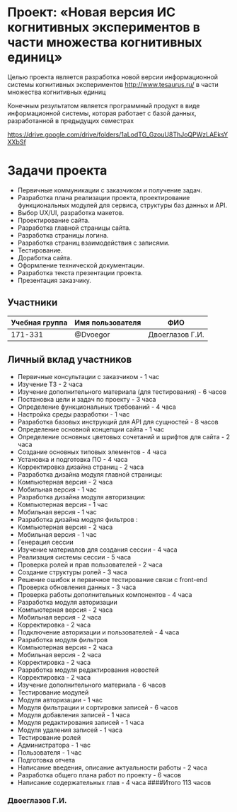 # Проект: «Новая версия ИС когнитивных экспериментов в части множества когнитивных единиц»

Целью проекта является разработка новой версии информационной системы когнитивных экспериментов http://www.tesaurus.ru/ в части множества когнитивных единиц

Конечным результатом является программный продукт в виде информационной системы, которая работает с базой данных, разработанной в предыдущих семестрах


https://drive.google.com/drive/folders/1aLodTG_GzouU8ThJoQPWzLAEksYXXbSf

# Задачи проекта
  - Первичные коммуникации с заказчиком и получение задач.
  - Разработка плана реализации проекта, проектирование функциональных модулей для сервиса, структуры баз данных и API.
  - Выбор UX/UI, разработка макетов.
  - Проектирование сайта.
  - Разработка главной страницы сайта.
  - Разработка страницы логина.
  - Разработка страниц взаимодействия с записями.
  - Тестирование.
  - Доработка сайта.
  - Оформление технической документации.
  - Разработка текста презентации проекта.
  - Презентация заказчику.

## Участники

| Учебная группа | Имя пользователя | ФИО                      |
|----------------|------------------|--------------------------|
| 171-331        | @Dvoegor         | Двоеглазов Г.И.          |

## Личный вклад участников
  - Первичные консультации с заказчиком - 1 час
  - Изучение ТЗ - 2 часа
  - Изучение дополнительного материала (для тестирования) - 6 часов
  - Постановка цели и задач по проекту - 3 часа
  - Определение функциональных требований - 4 часа
  - Настройка среды разработки - 1 час
  - Разработка базовых инструкций для API для сущностей - 8 часов
  - Определение основной концепции сайта - 1 час
  - Определение основных цветовых сочетаний и шрифтов для сайта - 2 часа
  - Создание основных типовых элементов - 4 часа
  - Установка и подготовка ПО - 4 часа
  - Корректировка дизайна страниц - 2 часа
  - Разработка дизайна модуля главной страницы:
  - Компьютерная версия - 2 часа
  - Мобильная версия - 1 час
  - Разработка дизайна модуля авторизации:
  - Компьютерная версия - 1 час
  - Мобильная версия - 1 час
  - Разработка дизайна модуля фильтров :
  - Компьютерная версия - 2 часа
  - Мобильная версия - 1 час
  - Генерация сессии
  - Изучение материалов для создания сессии - 4 часа
  - Реализация системы сессии - 5 часа
  - Проверка ролей и прав пользователей - 2 часа
  - Создание структуры ролей - 3 часа
  - Решение ошибок и первичное тестирование связи с front-end
  - Проверка обновления данных - 3 часа
  - Проверка работы дополнительных компонентов - 4 часа
  - Разработка модуля авторизации
  - Компьютерная версия - 2 часа
  - Мобильная версия - 2 часа
  - Корректировка - 2 часа
  - Подключение авторизации и пользователей - 4 часа
  - Разработка модуля фильтров
  - Компьютерная версия - 2 часа
  - Мобильная версия - 2 часа
  - Корректировка - 2 часа
  - Разработка модуля редактирования новостей
  - Корректировка - 2 часа
  - Изучение дополнительного материала - 6 часов
  - Тестирование модулей
  - Модуля авторизации - 1 час
  - Модуля фильтрации и сортировки записей - 6 часов
  - Модуля добавления записей - 1 часа
  - Модуля редактирования записей - 1 часа
  - Модуля удаления записей - 1 часа
  - Тестирование ролей
  - Администратора - 1 час
  - Пользователя - 1 час
  - Подготовка отчета
  - Написание введения, описание актуальности работы - 2 часа
  - Разработка общего плана работ по проекту - 6 часов
  - Написание содержательных глав - 4 часа
  ####Итого 113 часов


### Двоеглазов Г.И.
